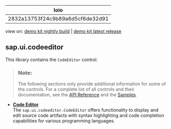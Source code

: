 <!-- loio2832a13753f24c9b89a6d5cf6de32d91 -->

| loio |
| -----|
| 2832a13753f24c9b89a6d5cf6de32d91 |

<div id="loio">

view on: [demo kit nightly build](https://sdk.openui5.org/nightly/#/topic/2832a13753f24c9b89a6d5cf6de32d91) | [demo kit latest release](https://sdk.openui5.org/topic/2832a13753f24c9b89a6d5cf6de32d91)</div>

## sap.ui.codeeditor

This library contains the `CodeEditor` control.

> ### Note:  
> The following sections only provide additional information for some of the controls. For a complete list of all controls and their documentation, see the [API Reference](https://sdk.openui5.org/api) and the [Samples](https://sdk.openui5.org/controls). 

-   **[Code Editor](Code_Editor_cc467b9.md "The sap.ui.codeeditor.CodeEditor offers functionality to display and
		edit source code artifacts with syntax highlighting and code completion capabilities for
		various programming languages. ")**  
The `sap.ui.codeeditor.CodeEditor` offers functionality to display and edit source code artifacts with syntax highlighting and code completion capabilities for various programming languages.

